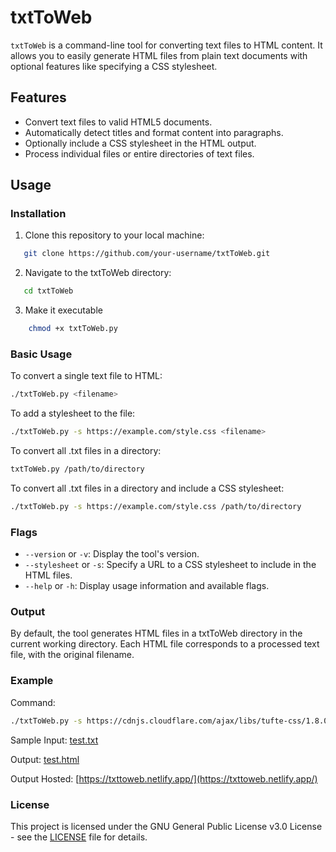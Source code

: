 # txtToWeb

`txtToWeb` is a command-line tool for converting text files to HTML content. It allows you to easily generate HTML files from plain text documents with optional features like specifying a CSS stylesheet.

## Features

- Convert text files to valid HTML5 documents.
- Automatically detect titles and format content into paragraphs.
- Optionally include a CSS stylesheet in the HTML output.
- Process individual files or entire directories of text files.

## Usage

### Installation

1. Clone this repository to your local machine:
```bash
   git clone https://github.com/your-username/txtToWeb.git
```
2. Navigate to the txtToWeb directory:
```bash
   cd txtToWeb
```
3. Make it executable
```bash
    chmod +x txtToWeb.py
```

### Basic Usage

To convert a single text file to HTML:
```bash
./txtToWeb.py <filename>
```

To add a stylesheet to the file:
```bash
./txtToWeb.py -s https://example.com/style.css <filename> 
```

To convert all .txt files in a directory:
```bash
txtToWeb.py /path/to/directory
```

To convert all .txt files in a directory and include a CSS stylesheet:
```bash
./txtToWeb.py -s https://example.com/style.css /path/to/directory
```

### Flags

* `--version` or `-v`: Display the tool's version.
* `--stylesheet` or `-s`: Specify a URL to a CSS stylesheet to include in the HTML files.
* `--help` or `-h`: Display usage information and available flags.

### Output

By default, the tool generates HTML files in a txtToWeb directory in the current working directory. Each HTML file corresponds to a processed text file, with the original filename.

### Example
Command:
```bash
./txtToWeb.py -s https://cdnjs.cloudflare.com/ajax/libs/tufte-css/1.8.0/tufte.min.css test.txt
```
Sample Input: [test.txt](examples/test.txt)

Output: [test.html](examples/txtToWeb/test.html)

Output Hosted: [https://txttoweb.netlify.app/](https://txttoweb.netlify.app/)

### License
This project is licensed under the GNU General Public License v3.0 License - see the [LICENSE](LICENSE) file for details.
